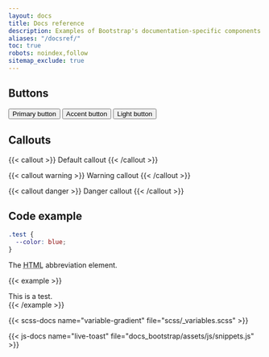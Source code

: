 ```yaml
---
layout: docs
title: Docs reference
description: Examples of Bootstrap's documentation-specific components and styles.
aliases: "/docsref/"
toc: true
robots: noindex,follow
sitemap_exclude: true
---
```


## Buttons

<button class="btn btn-bd-primary">Primary button</button>
<button class="btn btn-bd-accent">Accent button</button>
<button class="btn btn-bd-light">Light button</button>

## Callouts

{{< callout >}}
  Default callout
{{< /callout >}}

{{< callout warning >}}
  Warning callout
{{< /callout >}}

{{< callout danger >}}
  Danger callout
{{< /callout >}}

## Code example

```scss
.test {
  --color: blue;
}
```

<div class="bd-example">
  The <abbr title="HyperText Markup Language">HTML</abbr> abbreviation element.
</div>

{{< example >}}
<div class="test">This is a test.</div>
{{< /example >}}

{{< scss-docs name="variable-gradient" file="scss/_variables.scss" >}}

{{< js-docs name="live-toast" file="docs_bootstrap/assets/js/snippets.js" >}}
